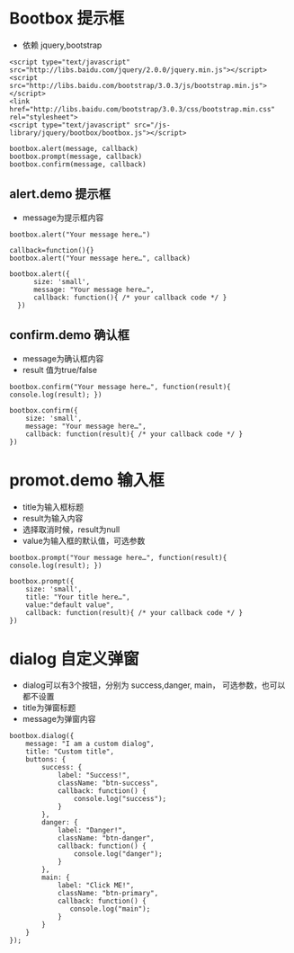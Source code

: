 # Bootbox  提示框
* 依赖 jquery,bootstrap

```
<script type="text/javascript" src="http://libs.baidu.com/jquery/2.0.0/jquery.min.js"></script>
<script src="http://libs.baidu.com/bootstrap/3.0.3/js/bootstrap.min.js"></script>
<link href="http://libs.baidu.com/bootstrap/3.0.3/css/bootstrap.min.css" rel="stylesheet">
<script type="text/javascript" src="/js-library/jquery/bootbox/bootbox.js"></script>
```

```
bootbox.alert(message, callback)
bootbox.prompt(message, callback)
bootbox.confirm(message, callback)
```
## alert.demo  提示框
* message为提示框内容
```
bootbox.alert("Your message here…")
```
```
callback=function(){}
bootbox.alert("Your message here…", callback)
```
```
bootbox.alert({
      size: 'small',
      message: "Your message here…",
      callback: function(){ /* your callback code */ }
  })
```

## confirm.demo  确认框
* message为确认框内容
* result 值为true/false
```
bootbox.confirm("Your message here…", function(result){ console.log(result); })
```
```
bootbox.confirm({
    size: 'small',
    message: "Your message here…",
    callback: function(result){ /* your callback code */ }
})
```
# promot.demo  输入框
* title为输入框标题
* result为输入内容
* 选择取消时候，result为null
* value为输入框的默认值，可选参数
```
bootbox.prompt("Your message here…", function(result){ console.log(result); })
```
```
bootbox.prompt({
    size: 'small',
    title: "Your title here…",
    value:"default value",
    callback: function(result){ /* your callback code */ }
})
```

# dialog 自定义弹窗
* dialog可以有3个按钮，分别为 success,danger, main， 可选参数，也可以都不设置
* title为弹窗标题
* message为弹窗内容
```
bootbox.dialog({
    message: "I am a custom dialog",
    title: "Custom title",
    buttons: {
        success: {
            label: "Success!",
            className: "btn-success",
            callback: function() {
                console.log("success");
            }
        },
        danger: {
            label: "Danger!",
            className: "btn-danger",
            callback: function() {
                console.log("danger");
            }
        },
        main: {
            label: "Click ME!",
            className: "btn-primary",
            callback: function() {
               console.log("main");
            }
        }
    }
});
```